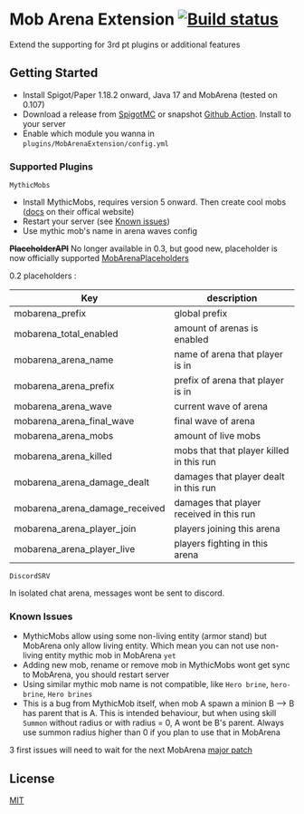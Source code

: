 # Mob Arena Extension  [![Build status](https://github.com/SaitDev/MobArenaExtension/actions/workflows/maven.yml/badge.svg)](https://github.com/SaitDev/MobArenaExtension/actions/workflows/maven.yml)

Extend the supporting for 3rd pt plugins or additional features

## Getting Started
* Install Spigot/Paper 1.18.2 onward, Java 17 and MobArena (tested on 0.107)
* Download a release from [SpigotMC](https://www.spigotmc.org/resources/mobarenaextension.106125/) or snapshot [Github Action](https://github.com/SaitDev/MobArenaExtension/actions). Install to your server
* Enable which module you wanna in `plugins/MobArenaExtension/config.yml`


### Supported Plugins

`MythicMobs`
* Install MythicMobs, requires version 5 onward. Then create cool mobs ([docs](https://mythicmobs.net/manual/) on their offical website)
* Restart your server (see [Known issues](#Known-Issues))
* Use mythic mob's name in arena waves config

**~~PlaceholderAPI~~**  No longer available in 0.3, but good new, placeholder is now officially supported [MobArenaPlaceholders](https://github.com/mobarena/MobArenaPlaceholders)

0.2 placeholders :

Key | description
------------|-------------
mobarena_prefix | global prefix 
mobarena_total_enabled | amount of arenas is enabled
mobarena_arena_name | name of arena that player is in
mobarena_arena_prefix | prefix of arena that player is in
mobarena_arena_wave | current wave of arena
mobarena_arena_final_wave | final wave of arena
mobarena_arena_mobs | amount of live mobs
mobarena_arena_killed | mobs that that player killed in this run
mobarena_arena_damage_dealt | damages that player dealt in this run
mobarena_arena_damage_received | damages that player received in this run
mobarena_arena_player_join | players joining this arena
mobarena_arena_player_live | players fighting in this arena

`DiscordSRV`

In isolated chat arena, messages wont be sent to discord.

### Known Issues
* MythicMobs allow using some non-living entity (armor stand) but MobArena only allow living entity. Which mean you can not use non-living entity mythic mob in MobArena `yet`
* Adding new mob, rename or remove mob in MythicMobs wont get sync to MobArena, you should restart server
* Using similar mythic mob name is not compatible, like `Hero brine`, `hero-brine`, `Hero brines`
* This is a bug from MythicMob itself, when mob A spawn a minion B --> B has parent that is A. This is intended behaviour, but when using skill `Summon` without radius or with radius = 0, A wont be B's parent. Always use summon radius higher than 0 if you plan to use that in MobArena

3 first issues will need to wait for the next MobArena [major patch](https://github.com/garbagemule/MobArena/projects/5)


## License

[MIT](/LICENSE)